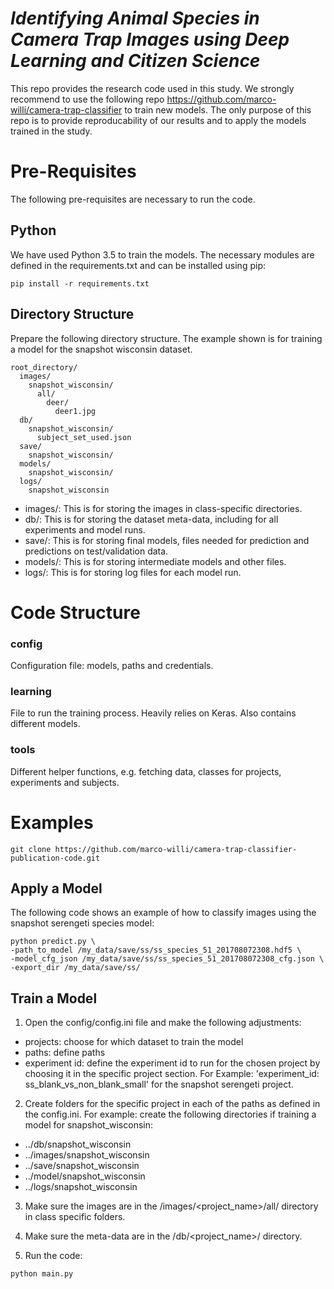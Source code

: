 # _Identifying Animal Species in Camera Trap Images using Deep Learning and Citizen Science_

This repo provides the research code used in this study. We strongly recommend to use the following repo
https://github.com/marco-willi/camera-trap-classifier to train new models. The only purpose of this repo is to provide reproducability of our results and to apply the models trained in the study.

# Pre-Requisites

The following pre-requisites are necessary to run the code.

## Python

We have used Python 3.5 to train the models. The necessary modules are defined in the requirements.txt and can be installed using pip:
```
pip install -r requirements.txt
```

## Directory Structure

Prepare the following directory structure. The example shown is for training a model for the snapshot wisconsin dataset.

```
root_directory/
  images/
    snapshot_wisconsin/
      all/
        deer/
          deer1.jpg
  db/
    snapshot_wisconsin/
      subject_set_used.json
  save/
    snapshot_wisconsin/
  models/
    snapshot_wisconsin/
  logs/
    snapshot_wisconsin
```

- images/: This is for storing the images in class-specific directories.
- db/: This is for storing the dataset meta-data, including for all experiments and model runs.
- save/: This is for storing final models, files needed for prediction and predictions on test/validation data.
- models/: This is for storing intermediate models and other files.
- logs/: This is for storing log files for each model run.


# Code Structure

### config
Configuration file: models, paths and credentials.

### learning
File to run the training process. Heavily relies on Keras. Also contains different models.

### tools
Different helper functions, e.g. fetching data, classes for projects, experiments and subjects.

# Examples

```
git clone https://github.com/marco-willi/camera-trap-classifier-publication-code.git
```

## Apply a Model

The following code shows an example of how to classify images using the snapshot serengeti species model:

```
python predict.py \
-path_to_model /my_data/save/ss/ss_species_51_201708072308.hdf5 \
-model_cfg_json /my_data/save/ss/ss_species_51_201708072308_cfg.json \
-export_dir /my_data/save/ss/
```

## Train a Model

1. Open the config/config.ini file and make the following adjustments:
- projects: choose for which dataset to train the model
- paths: define paths
- experiment id: define the experiment id to run for the chosen project by choosing it in the specific project section. For Example: 'experiment_id: ss_blank_vs_non_blank_small' for the snapshot serengeti project.

2. Create folders for the specific project in each of the paths as defined in the config.ini. For example: create the following directories if training a model for snapshot_wisconsin:
- ../db/snapshot_wisconsin
- ../images/snapshot_wisconsin
- ../save/snapshot_wisconsin
- ../model/snapshot_wisconsin
- ../logs/snapshot_wisconsin

3. Make sure the images are in the /images/<project_name>/all/ directory in class specific folders.

4. Make sure the meta-data are in the /db/<project_name>/ directory.

5. Run the code:
```
python main.py
```
